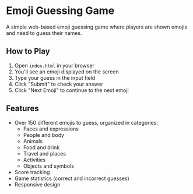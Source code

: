 # Emoji Guessing Game

A simple web-based emoji guessing game where players are shown emojis and need to guess their names.

## How to Play

1. Open `index.html` in your browser
2. You'll see an emoji displayed on the screen
3. Type your guess in the input field
4. Click "Submit" to check your answer
5. Click "Next Emoji" to continue to the next emoji

## Features

- Over 150 different emojis to guess, organized in categories:
  - Faces and expressions
  - People and body
  - Animals
  - Food and drink
  - Travel and places
  - Activities
  - Objects and symbols
- Score tracking
- Game statistics (correct and incorrect guesses)
- Responsive design